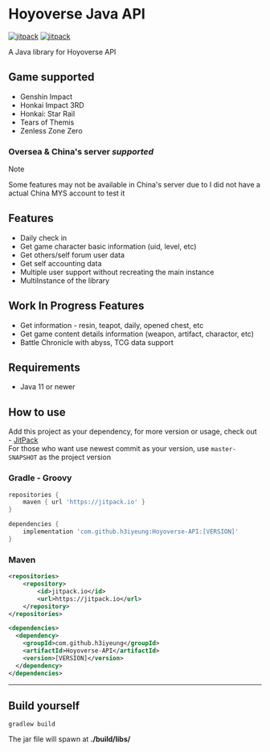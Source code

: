 # Hoyoverse Java API

[![jitpack](https://img.shields.io/jitpack/version/com.github.h3iyeung/Hoyoverse-API?color=blue)](https://jitpack.io/#h3iyeung/Hoyoverse-API)
[![jitpack](https://img.shields.io/badge/Snapshots-JitPack-blue)](https://jitpack.io/#zvyap/Hoyoverse-API/master-SNAPSHOT)

A Java library for Hoyoverse API

## Game supported
* Genshin Impact
* Honkai Impact 3RD
* Honkai: Star Rail
* Tears of Themis
* Zenless Zone Zero

### **Oversea & China's server** ***supported***
> [!NOTE]
> Some features may not be available in China's server due to I did not have a actual China MYS account to test it

## Features
* Daily check in
* Get game character basic information (uid, level, etc)
* Get others/self forum user data
* Get self accounting data
* Multiple user support without recreating the main instance
* MultiInstance of the library

## Work In Progress Features
* Get information - resin, teapot, daily, opened chest, etc
* Get game content details information (weapon, artifact, charactor, etc)
* Battle Chronicle with abyss, TCG data support

## Requirements
* Java 11 or newer

## How to use
Add this project as your dependency, for more version or usage, check out - [JitPack](https://jitpack.io/#h3iyeung/Hoyoverse-API/)
<br>
For those who want use newest commit as your version, use ```master-SNAPSHOT``` as the project version

### Gradle - Groovy
```groovy
repositories {
    maven { url 'https://jitpack.io' }
}

dependencies {
    implementation 'com.github.h3iyeung:Hoyoverse-API:[VERSION]'
}
```

### Maven
```xml
<repositories>
    <repository>
        <id>jitpack.io</id>
        <url>https://jitpack.io</url>
    </repository>
</repositories>

<dependencies>
  <dependency>
    <groupId>com.github.h3iyeung</groupId>
    <artifactId>Hoyoverse-API</artifactId>
    <version>[VERSION]</version>
  </dependency>
</dependencies>
```


---

## Build yourself
```
gradlew build
```
The jar file will spawn at **./build/libs/**